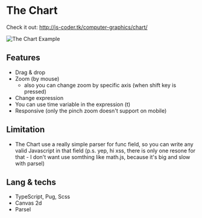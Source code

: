 # The Chart

Check it out: http://js-coder.tk/computer-graphics/chart/

![The Chart Example](./src/assets/chart.png)

## Features

- Drag & drop
- Zoom (by mouse)
  - also you can change zoom by specific axis (when shift key is pressed)
- Change expression
- You can use time variable in the expression (t)
- Responsive (only the pinch zoom doesn't support on mobile)

## Limitation

- The Chart use a really simple parser for func field, so you can write any valid Javascript in that field (p.s. yep, hi xss, there is only one resone for that - I don't want use somthing like math.js, because it's big and slow with parsel)

## Lang & techs

- TypeScript, Pug, Scss
- Canvas 2d
- Parsel
